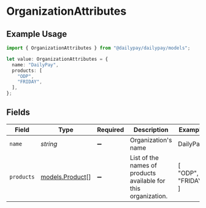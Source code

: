 # OrganizationAttributes

## Example Usage

```typescript
import { OrganizationAttributes } from "@dailypay/dailypay/models";

let value: OrganizationAttributes = {
  name: "DailyPay",
  products: [
    "ODP",
    "FRIDAY",
  ],
};
```

## Fields

| Field                                                          | Type                                                           | Required                                                       | Description                                                    | Example                                                        |
| -------------------------------------------------------------- | -------------------------------------------------------------- | -------------------------------------------------------------- | -------------------------------------------------------------- | -------------------------------------------------------------- |
| `name`                                                         | *string*                                                       | :heavy_minus_sign:                                             | Organization's name                                            | DailyPay                                                       |
| `products`                                                     | [models.Product](../models/product.md)[]                       | :heavy_minus_sign:                                             | List of the names of products available for this organization. | [<br/>"ODP",<br/>"FRIDAY"<br/>]                                |